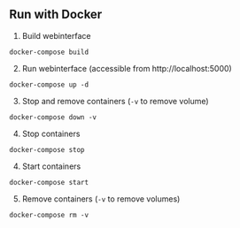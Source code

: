 ## Run with Docker 

1. Build webinterface
```
docker-compose build
```

2. Run webinterface (accessible from http://localhost:5000)
```
docker-compose up -d
```

3. Stop and remove containers (`-v` to remove volume)
```
docker-compose down -v
```

4. Stop containers
```
docker-compose stop
```

4. Start containers
```
docker-compose start
```

5. Remove containers (`-v` to remove volumes)
```
docker-compose rm -v
```



